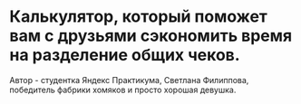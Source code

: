# Калькулятор, который поможет вам с друзьями сэкономить время на разделение общих чеков.

Автор - студентка Яндекс Практикума, Светлана Филиппова, победитель фабрики хомяков и просто хорошая девушка.
